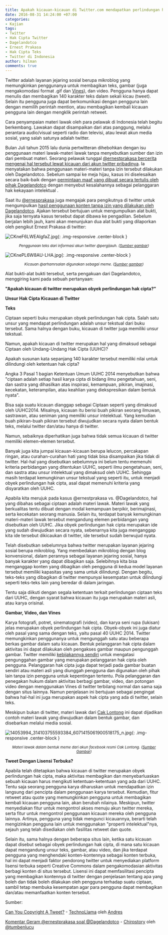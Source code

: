 ```yaml
---
title: Apakah kicauan-kicauan di Twitter.com mendapatkan perlindungan hak cipta?
date: 2016-08-31 14:24:00 +07:00
categories:
- Kajian
tags:
- Twitter
- Hak Cipta Twitter
- Dagelandotco
- Ernest Prakasa
- Hak Cipta Teks
- Twitter di Indonesia
author: hilman
comments: true
---
```


Twitter adalah layanan jejaring sosial berupa mikroblog yang memungkinkan penggunanya untuk membagikan teks, gambar (juga mengakomodasi format .gif dan [Vines](https://en.wikipedia.org/wiki/Vine_(service))), dan video. Pengguna hanya dapat menulis dan membagikan 140 karakter teks dalam sekali kicau (tweet). Selain itu pengguna juga dapat berkomunikasi dengan pengguna lain dengan memilih perintah mention, atau membagikan kembali kicauan pengguna lain dengan mengklik perintah retweet.

Cara penyampaian materi lawak oleh para pelawak di Indonesia telah begitu berkembang. Lawakan dapat disampaikan dari atas panggung, melalui perantara audio/visual seperti radio dan televisi, atau lewat akun media sosial, yang salah satunya adalah twitter.

Bulan Juli tahun 2015 lalu dunia pertwitteran dihebohkan dengan isu penggunaan materi lawak-materi lawak tanpa menyebutkan sumber dan izin dari pembuat materi. Seorang pelawak tunggal [@ernestprakasa bercerita mengenai hal tersebut lewat kicauan dari akun twitter pribadinya](http://chirpstory.com/li/277319). Ia menyatakan bahwa penggunaan materi-materi tanpa izin tersebut dilakukan oleh Dagelandotco. Sebelum sampai ke meja hijau, kasus ini diselesaikan secara baik-baik dengan [permintaan maaf yang dibuat secara tertulis oleh pihak Dagelandotco](https://dagelandotco.wordpress.com/2015/07/28/klarifikasi-dan-permohonan-maaf-dagelan/) dengan menyebut kesalahannya sebagai pelanggaran hak kekayaan intelektual .

Saat itu [@ernesprakasa](https://twitter.com/ernestprakasa) juga mengajak para pengikutnya di twitter untuk mengumpulkan [hasil penggunaan konten tanpa izin yang dilakukan oleh Dagelandotco](https://twitter.com/ernestprakasa/status/624429450319364096). Ajakan tersebut bertujuan untuk mengumpulkan alat bukti, jika saja ternyata kasus tersebut dapat dibawa ke pengadilan. Sebelum berjalan lebih jauh, kami akan menunjukan dua alat bukti yang dilaporkan oleh pengikut Ernest Prakasa di twitter:

![CKneF6LWEAIgfaZ.jpg](/uploads/CKneF6LWEAIgfaZ.jpg){: .img-responsive .center-block }<center><small><i>Penggunaan teks dari informasi akun twitter @pergijauh. (<a href="https://twitter.com/ramotgun/status/624274216523833344/photo/1">Sumber gambar</a>)</i></small></center>

![CKnePL6W8AU-LHA.jpg](/uploads/CKnePL6W8AU-LHA.jpg){: .img-responsive .center-block }<center><small><i>Kicauan @arhamrsalan digunakan sebagai meme. (<a href="https://twitter.com/ramotgun/status/624274375903170560/photo/1">Sumber gambar</a>)</i></small></center>

Alat bukti-alat bukti tersebut, serta pengakuan dari Dagelandotco, menggiring kami pada sebuah pertanyaan:

**"Apakah kicauan di twitter merupakan obyek perlindungan hak cipta?"**


**Unsur Hak Cipta Kicauan di Twitter**

**Teks**

Ciptaan seperti buku merupakan obyek perlindungan hak cipta. Salah satu unsur yang mendapat perlindungan adalah unsur tekstual dari buku tersebut. Sama halnya dengan buku, kicauan di twitter juga memiliki unsur tekstual.

Namun, apakah kicauan di twitter merupakan hal yang dimaksud sebagai Ciptaan oleh Undang-Undang Hak Cipta (UUHC)?

Apakah susunan kata sepanjang 140 karakter tersebut memiliki nilai untuk dilindungi oleh ketentuan hak cipta?

Angka 3 Pasal 1 bagian Ketentuan Umum UUHC 2014 menyebutkan bahwa "ciptaan adalah setiap hasil karya cipta di bidang ilmu pengetahuan, seni, dan sastra yang dihasilkan atas inspirasi, kemampuan, pikiran, imajinasi, kecekatan, keterampilan, atau keahlian yang diekspresikan dalam bentuk nyata".

Bisa saja suatu kicauan dianggap sebagai Ciptaan seperti yang dimaksud oleh UUHC2014. Misalnya, kicauan itu berisi buah pikiran seorang ilmuwan, sastrawan, atau seniman yang memiliki unsur intelektual. Yang kemudian buah pikiran-buah pikiran tersebut diwujudkan secara nyata dalam bentuk teks, melalui twitter dan/atau hanya di twitter.

Namun, sebaiknya diperhatikan juga bahwa tidak semua kicauan di twitter memiliki elemen-elemen tersebut.

Banyak juga kita jumpai kicauan-kicauan berupa lelucon, percakapan ringan, atau curahan-curahan hati yang tidak bisa disampaikan jika tidak di twitter. Hal-hal yang disebutkan sebelumnya ini belum tentu memenuhi kriteria perbidangan yang ditentukan UUHC, seperti ilmu pengetahuan, seni, dan sastra atau unsur intelektual yang dimaksud oleh UUHC. Sehingga masih terdapat kemungkinan unsur tekstual yang seperti itu, untuk menjadi obyek perlindungan hak cipta, asal dapat memenuhi kriteria yang disyaratkan oleh UUHC.

Apabila kita merujuk pada kasus @ernestprakasa vs. @Dagelandotco, hal yang dibahas sebagai ciptaan adalah materi lawak. Materi lawak yang berkualitas tentu dibuat dengan modal kemampuan berpikir, berimajinasi, serta kecekatan seorang manusia. Selain itu, terdapat banyak kemungkinan materi-materi lawak tersebut mengandung elemen perbidangan yang disebutkan oleh UUHC. Jika obyek perlindungan hak cipta merupakan ide yang sudah diwujudkan secara nyata, sebenarnya kita juga menganggap kita ide tersebut dikicaukan di twitter, ide tersebut sudah berwujud nyata.

Telah disebutkan sebelumnya bahwa twitter merupakan layanan jejaring sosial berupa mikroblog. Yang membedakan mikroblog dengan blog konvensional, dalam perannya sebagai layanan jejaring sosial, hanya banyak karakter yang dapat dibagikan saja. Selebihnya kita bisa menganggap konten yang dibagikan oleh pengguna di kedua model layanan tersebut memiliki kapasitas yang sama untuk dilindungi. Dengan begitu, teks-teks yang dibagikan di twitter mempunyai kesempatan untuk dilindungi seperti teks-teks lain yang beredar di dalam jaringan.

Tentu saja diikuti dengan segala ketentuan terkait perlindungan ciptaan teks dari UUHC, dengan syarat bahwa kicauan itu juga merupakan materi asli, atau karya orisinal.

**Gambar, Video, dan Vines**

Karya fotografi, potret, sinematografi (video), dan karya seni rupa (lukisan) jelas merupakan obyek perlindungan hak cipta. Obyek-obyek ini juga diatur oleh pasal yang sama dengan teks, yaitu pasal 40 UUHC 2014. Twitter memungkinkan penggunanya untuk mengunggah satu atau beberapa berkas gambar dalam satu kicauan. Bentuk pelanggaran hak cipta dalam aktivitas ini dapat dilakukan oleh pengakses gambar maupun pengunggah gambar. Twitter memiliki [kebijakannya sendiri](https://twitter.com/tos?lang=en#copyright) untuk mengatasi pengunggahan gambar yang merupakan pelanggaran hak cipta oleh pengguna. Pelanggaran hak cipta juga dapat terjadi pada gambar buatan sendiri atau materi asli yang diunggah pengguna dan digunakan oleh pihak lain tanpa izin pengguna untuk kepentingan tertentu. Pola pelanggaran dan penegakan hukum dalam aktivitas berbagi gambar, video, dan potongan video dengan menggunakan Vines di twitter terbilang normal dan sama saja dengan situs lainnya. Namun penjelasan ini bertujuan sebagai pengingat bahwa hal-hal ini juga merupakan aspek hak cipta yang ada di twitter, selain teks.

Meskipun bukan di twitter, materi lawak dari [Cak Lontong](https://www.facebook.com/MenurutCakLontong/) ini dapat dijadikan contoh materi lawak yang diwujudkan dalam bentuk gambar, dan disebarkan melalui media sosial.

![14053994_314103755593384_6071415061900518175_n.jpg](/uploads/14053994_314103755593384_6071415061900518175_n.jpg){: .img-responsive .center-block }<center><small><i>Materi lawak dalam bentuk meme dari akun facebook resmi Cak Lontong. (<a href="https://www.facebook.com/MenurutCakLontong/photos/a.290430197960740.1073741828.290424084628018/314103755593384/?type=3&theater">Sumber Gambar</a>)</i></small></center>

**Tweet Dengan Lisensi Terbuka?**

Apabila telah ditetapkan bahwa kicauan di twitter merupakan obyek perlindungan hak cipta, maka aktivitas membagikan dan menyebarluaskan sebuah kicauan harus mengikuti ketentuan-ketentuan yang ada dari UUHC. Tentu saja seorang pengguna karya diharuskan untuk mendapatkan izin langsung dari pencipta dalam penggunaan karya tersebut. Kemudian, fitur retweet atau quote yang memungkinkan pengguna untuk membagikan kembali kicauan pengguna lain, akan berubah nilainya. Meskipun, twitter menyediakan fitur untuk mengontrol akses menuju akun twitter mereka, serta fitur untuk mengontrol penggunaan kicauan mereka oleh pengguna lainnya. Artinya, pengguna yang tidak mengunci kicauannya, berarti telah mengizinkan pengguna lain untuk menggunakan "properti intelektual"nya, sejauh yang telah disediakan oleh fasilitas retweet dan quote.

Selain itu, sama halnya dengan beberapa situs lain, ketika satu kicauan dapat disebut sebagai obyek perlindungan hak cipta, di mana satu kicauan dapat mengandung unsur teks, gambar, atau video, dan jika terdapat pengguna yang menghendaki konten-kontennya sebagai konten terbuka, hal ini dapat menjadi faktor pendorong twitter untuk menyediakan platform lisensi terbuka seperti Creative Commons dalam pengakomodasian aktivitas berbagi konten di situs tersebut. Lisensi ini dapat memfasilitasi pencipta yang membagikan kontennya di twitter dengan penjelasan tentang apa yang boleh dan tidak boleh dilakukan oleh pengguna terhadap suatu ciptaan, sambil tetap membuka kesempatan agar para pengguna dapat membagikan dan/atau memanfaatkan konten tersebut.

Sumber:

[Can You Copyright A Tweet?](http://www.technollama.co.uk/can-you-copyright-a-tweet) - [TechnoLlama](http://www.technollama.co.uk/) oleh [Andres](http://www.technollama.co.uk/author/andres)

[Komentar Geram @ernestprakasa soal @Dagelandotco](http://chirpstory.com/li/277319) - [Chirpstory](http://chirpstory.com/) oleh [@tumbenlucu](https://twitter.com/tumbenlucu)

